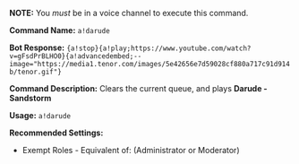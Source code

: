 **NOTE:** You *must* be in a voice channel to execute this command.

**Command Name:**
`a!darude`

**Bot Response:**
`{a!stop}{a!play;https://www.youtube.com/watch?v=gFsdPrBLHO0}{a!advancedembed;--image="https://media1.tenor.com/images/5e42656e7d59028cf880a717c91d914b/tenor.gif"}`

**Command Description:**
Clears the current queue, and plays __Darude - Sandstorm__

**Usage:**
`a!darude`

**Recommended Settings:**
* Exempt Roles - Equivalent of: (Administrator or Moderator)
